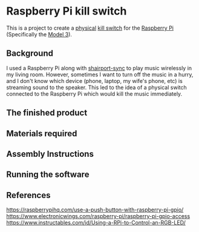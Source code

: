 # Raspberry Pi kill switch

This is a project to create a [physical](https://en.wikipedia.org/wiki/Scram) [kill switch](https://en.wikipedia.org/wiki/Kill_switch) for the [Raspberry Pi](https://www.raspberrypi.org/) (Specifically the [Model 3](https://www.raspberrypi.org/products/raspberry-pi-3-model-b/)).

## Background

I used a Raspberry Pi along with [shairport-sync](https://github.com/mikebrady/shairport-sync) to play music wirelessly in my living room. However, sometimes I want to turn off the music in a hurry, and I don't know which device (phone, laptop, my wife's phone, etc) is streaming sound to the speaker. This led to the idea of a physical switch connected to the Raspberry Pi which would kill the music immediately.

## The finished product

## Materials required

## Assembly Instructions

## Running the software

## References
https://raspberrypihq.com/use-a-push-button-with-raspberry-pi-gpio/
https://www.electronicwings.com/raspberry-pi/raspberry-pi-gpio-access
https://www.instructables.com/id/Using-a-RPi-to-Control-an-RGB-LED/